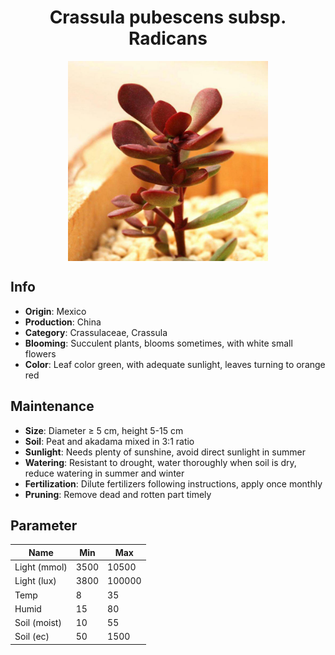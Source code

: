 <h1 align='center'>Crassula pubescens subsp. Radicans</h1>
<p align="center">
    <img 
        align='center'
        width='320'
        src="../images/crassula pubescens subsp radicans.png" 
        alt='Crassula pubescens subsp. Radicans' />
</p>

## Info

 - **Origin**: Mexico
 - **Production**: China
 - **Category**: Crassulaceae, Crassula
 - **Blooming**: Succulent plants, blooms sometimes, with white small flowers
 - **Color**: Leaf color green, with adequate sunlight, leaves turning to orange red

## Maintenance

 - **Size**: Diameter ≥ 5 cm, height 5-15 cm
 - **Soil**: Peat and akadama mixed in 3:1 ratio
 - **Sunlight**: Needs plenty of sunshine, avoid direct sunlight in summer
 - **Watering**: Resistant to drought, water thoroughly when soil is dry, reduce watering in summer and winter
 - **Fertilization**: Dilute fertilizers following instructions, apply once monthly
 - **Pruning**: Remove dead and rotten part timely

## Parameter

| Name         | Min  | Max   |
|--------------|------|-------|
| Light (mmol) | 3500 | 10500  |
| Light (lux)  | 3800 | 100000 |
| Temp         | 8    | 35    |
| Humid        | 15   | 80    |
| Soil (moist) | 10   | 55    |
| Soil (ec)    | 50  | 1500  |
